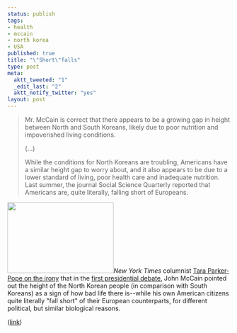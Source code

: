 ```yaml
--- 
status: publish
tags: 
- health
- mccain
- north korea
- USA
published: true
title: "\"Short\"falls"
type: post
meta: 
  aktt_tweeted: "1"
  _edit_last: "2"
  aktt_notify_twitter: "yes"
layout: post
---
```

<blockquote>Mr. McCain is correct that there appears to be a growing gap in height between North and South Koreans, likely due to poor nutrition and impoverished living conditions.

(...)

While the conditions for North Koreans are troubling, Americans have a similar height gap to worry about, and it also appears to be due to a lower standard of living, poor health care and inadequate nutrition. Last summer, the journal Social Science Quarterly reported that Americans are, quite literally, falling short of Europeans.</blockquote>

<a href="http://flickr.com/photos/ppdigital/2327029777/"><img src="http://fredericiana.com/wp-content/uploads/2008/09/tape-measure.jpg" alt="" title="Tape Measure, CC by-nc licensed by Darren Hester on flickr" width="240" height="160" class="alignright size-full wp-image-1640" /></a><em>New York Times</em> columnist <a href="http://well.blogs.nytimes.com/2008/09/29/short-north-koreans-and-americans/">Tara Parker-Pope on the irony</a> that in the <a href="http://www.youdecide2008.com/2008/09/27/video-obama-mccain-debate-from-mississippi-9-26-08/">first presidential debate</a>, John McCain pointed out the height of the North Korean people (in comparison with South Koreans) as a sign of how bad life there is--while his own American citizens quite literally "fall short" of their European counterparts, for different political, but similar biological reasons.

(<a href="http://well.blogs.nytimes.com/2008/09/29/short-north-koreans-and-americans/">link</a>)
